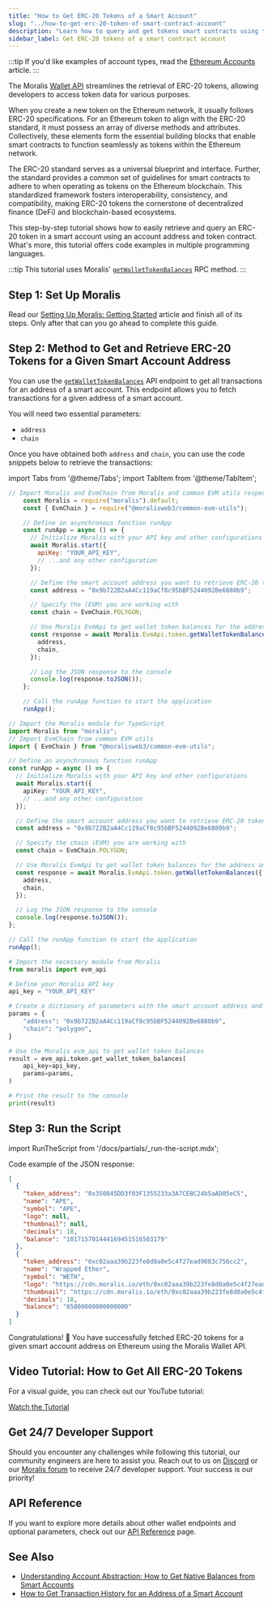 ```yaml
---
title: "How to Get ERC-20 Tokens of a Smart Account"
slug: "../how-to-get-erc-20-token-of-smart-contract-account"
description: "Learn how to query and get tokens smart contracts using the Moralis Wallet API."
sidebar_label: Get ERC-20 tokens of a smart contract account
---
```


:::tip
If you'd like examples of account types, read the [Ethereum Accounts](https://ethereum.org/en/developers/docs/accounts/#types-of-account) article.
:::

The Moralis [Wallet API](https://moralis.io/api/wallet/) streamlines the retrieval of ERC-20 tokens, allowing developers to access token data for various purposes.

When you create a new token on the Ethereum network, it usually follows ERC-20 specifications. For an Ethereum token to align with the ERC-20 standard, it must possess an array of diverse methods and attributes. Collectively, these elements form the essential building blocks that enable smart contracts to function seamlessly as tokens within the Ethereum network.

The ERC-20 standard serves as a universal blueprint and interface. Further, the standard provides a common set of guidelines for smart contracts to adhere to when operating as tokens on the Ethereum blockchain. This standardized framework fosters interoperability, consistency, and compatibility, making ERC-20 tokens the cornerstone of decentralized finance (DeFi) and blockchain-based ecosystems.

This step-by-step tutorial shows how to easily retrieve and query an ERC-20 token in a smart account using an account address and token contract. What's more, this tutorial offers code examples in multiple programming languages.

:::tip
This tutorial uses Moralis' [`getWalletTokenBalances`](/web3-data-api/evm/reference/get-wallet-token-balances) RPC method.
:::

## Step 1: Set Up Moralis

Read our [Setting Up Moralis: Getting Started](/web3-data-api/evm/get-your-api-key) article and finish all of its steps. Only after that can you go ahead to complete this guide.

## Step 2: Method to Get and Retrieve ERC-20 Tokens for a Given Smart Account Address

You can use the [`getWalletTokenBalances`](/web3-data-api/evm/reference/get-wallet-token-balances) API endpoint to get all transactions for an address of a smart account. This endpoint allows you to fetch transactions for a given address of a smart account.

You will need two essential parameters:

* `address`
* `chain`

Once you have obtained both `address` and `chain`, you can use the code snippets below to retrieve the transactions:

import Tabs from '@theme/Tabs';
import TabItem from '@theme/TabItem';

<Tabs groupId="programming-language">
  <TabItem value="javascript" label="index.js (JavaScript)" default>

```javascript
// Import Moralis and EvmChain from Moralis and common EVM utils respectively
    const Moralis = require("moralis").default;
    const { EvmChain } = require("@moralisweb3/common-evm-utils");

    // Define an asynchronous function runApp
    const runApp = async () => {
      // Initialize Moralis with your API key and other configurations
      await Moralis.start({
        apiKey: "YOUR_API_KEY",
        // ...and any other configuration
      });

      // Define the smart account address you want to retrieve ERC-20 tokens for
      const address = "0x9b722B2aA4Cc119aCf8c95bBF5244092Be6880b9";

      // Specify the (EVM) you are working with
      const chain = EvmChain.POLYGON;

      // Use Moralis EvmApi to get wallet token balances for the address and chain
      const response = await Moralis.EvmApi.token.getWalletTokenBalances({
        address,
        chain,
      });

      // Log the JSON response to the console
      console.log(response.toJSON());
    };

    // Call the runApp function to start the application
    runApp();
```

</TabItem>
<TabItem value="typescript" label="index.ts (TypeScript)">

```typescript
// Import the Moralis module for TypeScript
import Moralis from "moralis";
// Import EvmChain from common EVM utils
import { EvmChain } from "@moralisweb3/common-evm-utils";

// Define an asynchronous function runApp
const runApp = async () => {
  // Initialize Moralis with your API key and other configurations
  await Moralis.start({
    apiKey: "YOUR_API_KEY",
    // ...and any other configuration
  });

  // Define the smart account address you want to retrieve ERC-20 tokens for
  const address = "0x9b722B2aA4Cc119aCf8c95bBF5244092Be6880b9";

  // Specify the chain (EVM) you are working with
  const chain = EvmChain.POLYGON;

  // Use Moralis EvmApi to get wallet token balances for the address and chain
  const response = await Moralis.EvmApi.token.getWalletTokenBalances({
    address,
    chain,
  });

  // Log the JSON response to the console
  console.log(response.toJSON());
};

// Call the runApp function to start the application
runApp();
```

</TabItem>
<TabItem value="python" label="index.py (Python)">

```python
# Import the necessary module from Moralis
from moralis import evm_api

# Define your Moralis API key
api_key = "YOUR_API_KEY"

# Create a dictionary of parameters with the smart account address and chain
params = {
    "address": "0x9b722B2aA4Cc119aCf8c95bBF5244092Be6880b9",
    "chain": "polygon",
}

# Use the Moralis evm_api to get wallet token balances
result = evm_api.token.get_wallet_token_balances(
    api_key=api_key,
    params=params,
)

# Print the result to the console
print(result)
```

</TabItem>
</Tabs>

## Step 3: Run the Script

import RunTheScript from '/docs/partials/\_run-the-script.mdx';

<RunTheScript />

Code example of the JSON response:

```json
[
  {
    "token_address": "0x350845DD3f03F1355233a3A7CEBC24b5aAD05eC5",
    "name": "APE",
    "symbol": "APE",
    "logo": null,
    "thumbnail": null,
    "decimals": 18,
    "balance": "101715701444169451516503179"
  },
  {
    "token_address": "0xc02aaa39b223fe8d0a0e5c4f27ead9083c756cc2",
    "name": "Wrapped Ether",
    "symbol": "WETH",
    "logo": "https://cdn.moralis.io/eth/0xc02aaa39b223fe8d0a0e5c4f27ead9083c756cc2.webp",
    "thumbnail": "https://cdn.moralis.io/eth/0xc02aaa39b223fe8d0a0e5c4f27ead9083c756cc2_thumb.webp",
    "decimals": 18,
    "balance": "85000000000000000"
  }
]
```

Congratulations! 🥳 You have successfully fetched ERC-20 tokens for a given smart account address on Ethereum using the Moralis Wallet API.

## Video Tutorial: How to Get All ERC-20 Tokens

For a visual guide, you can check out our YouTube tutorial:

[Watch the Tutorial](https://www.youtube.com/watch?v=VdnMRiMYibA)

## Get 24/7 Developer Support

Should you encounter any challenges while following this tutorial, our community engineers are here to assist you. Reach out to us on [Discord](https://moralis.io/discord) or our [Moralis forum](https://forum.moralis.io) to receive 24/7 developer support. Your success is our priority!

## API Reference

If you want to explore more details about other wallet endpoints and optional parameters, check out our [API Reference](/web3-data-api/evm/reference#wallet-api) page.

## See Also

* [Understanding Account Abstraction: How to Get Native Balances from Smart Accounts](/web3-data-api/evm/wallet-api/how-to-get-the-native-balance-of-a-smart-contract-account)
* [How to Get Transaction History for an Address of a Smart Account](/web3-data-api/evm/wallet-api/how-to-get-transactions-of-smart-contract-account)

